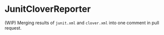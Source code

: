 # JunitCloverReporter

(WIP)
Merging results of `junit.xml` and `clover.xml` into one comment in pull request.
